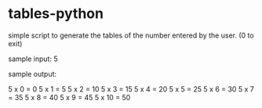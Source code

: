 # tables-python
simple script to generate the tables of the number entered by the user. (0 to exit)

sample input: 5

sample output:

5  x  0  =  0
5  x  1  =  5
5  x  2  =  10
5  x  3  =  15
5  x  4  =  20
5  x  5  =  25
5  x  6  =  30
5  x  7  =  35
5  x  8  =  40
5  x  9  =  45
5  x  10  =  50

